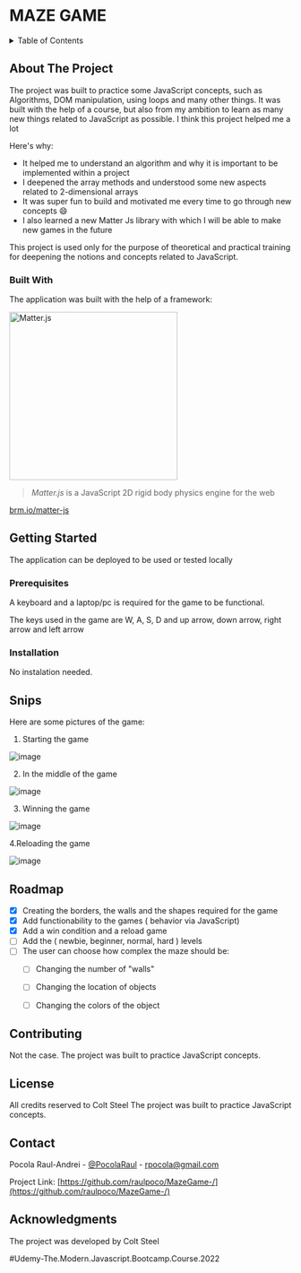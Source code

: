 <h1> MAZE GAME</h1>
<!-- TABLE OF CONTENTS -->
<details>
  <summary>Table of Contents</summary>
  <ol>
    <li>
      <a href="#about-the-project">About The Project</a>
      <ul>
        <li><a href="#built-with">Built With</a></li>
      </ul>
    </li>
    <li>
      <a href="#getting-started">Getting Started</a>
      <ul>
        <li><a href="#prerequisites">Prerequisites</a></li>
        <li><a href="#installation">Installation</a></li>
      </ul>
    </li>
    <li><a href="#Snips">Snips</a></li>
    <li><a href="#roadmap">Roadmap</a></li>
    <li><a href="#contributing">Contributing</a></li>
    <li><a href="#license">License</a></li>
    <li><a href="#contact">Contact</a></li>
    <li><a href="#acknowledgments">Acknowledgments</a></li>
  </ol>
</details>



<!-- ABOUT THE PROJECT -->
## About The Project


The project was built to practice some JavaScript concepts, such as Algorithms, DOM manipulation, using loops and many other things.
It was built with the help of a course, but also from my ambition to learn as many new things related to JavaScript as possible. 
I think this project helped me a lot

Here's why:

* It helped me to understand an algorithm and why it is important to be implemented within a project
* I deepened the array methods and understood some new aspects related to 2-dimensional arrays
* It was super fun to build and motivated me every time to go through new concepts :smile:
* I also learned a new Matter Js library with which I will be able to make new games in the future



This project is used only for the purpose of theoretical and practical training for deepening the notions and concepts related to JavaScript.


### Built With

The application was built with the help of a framework: 
<br>

<img alt="Matter.js" src="https://brm.io/matter-js/img/matter-js.svg" width="300">

> *Matter.js* is a JavaScript 2D rigid body physics engine for the web

[brm.io/matter-js](https://brm.io/matter-js/)


<!-- GETTING STARTED -->
## Getting Started

The application can be deployed to be used or tested locally

### Prerequisites

A keyboard and a laptop/pc is required for the game to be functional.

The keys used in the game are W, A, S, D and up arrow, down arrow, right arrow and left arrow



### Installation

No instalation needed.

<!-- EXAMPLE OF PICTURES -->

## Snips


Here are some pictures of the game:

1. Starting the game

![image](https://user-images.githubusercontent.com/72077798/187663515-543d75a0-4b55-4217-a0df-6c6dcbe9cbb8.png)

2. In the middle of the game

![image](https://user-images.githubusercontent.com/72077798/187664029-6f1867aa-f4de-4097-8653-2c6051424920.png)

3. Winning the game

![image](https://user-images.githubusercontent.com/72077798/187664185-df7c7270-8c5e-4845-8a33-1ba2d664655f.png)


4.Reloading the game

![image](https://user-images.githubusercontent.com/72077798/187664243-d24fcb75-ad7b-4a4d-a342-52c380c9c499.png)



<!-- ROADMAP -->
## Roadmap

- [x] Creating the borders, the walls and the shapes required for the game 
- [x] Add functionability to the games ( behavior via JavaScript)
- [x] Add a win condition and a reload game
- [ ] Add the ( newbie, beginner, normal, hard ) levels
- [ ] The user can choose how complex the maze should be:
    - [ ] Changing the number of "walls"
    - [ ] Changing the location of objects
    - [ ] Changing the colors of the object



<!-- CONTRIBUTING -->
## Contributing

Not the case.
The project was built to practice JavaScript concepts.


<!-- LICENSE -->
## License

All credits reserved to Colt Steel
The project was built to practice JavaScript concepts.



<!-- CONTACT -->
## Contact

Pocola Raul-Andrei - [@PocolaRaul](https://twitter.com/PocolaRaul) - rpocola@gmail.com

Project Link: [https://github.com/raulpoco/MazeGame-/](https://github.com/raulpoco/MazeGame-/)




<!-- ACKNOWLEDGMENTS -->
## Acknowledgments

The project was developed by Colt Steel

#Udemy-The.Modern.Javascript.Bootcamp.Course.2022


